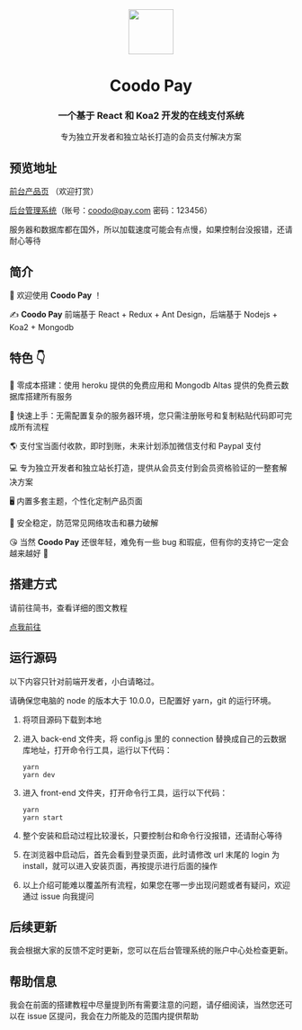 <div align="center">
<img src="https://i.loli.net/2020/03/27/xdEUXeo6QDMWa2O.png" width="80px" height="80px"/>
</div>
  <h1 align="center">
    Coodo Pay
  </h1>
  <h3 align="center">
    一个基于 React 和 Koa2 开发的在线支付系统
  </h3>
<p align="center">
    专为独立开发者和独立站长打造的会员支付解决方案
</p>





## 预览地址

[前台产品页](https://coodo.960960.xyz/#/product/5) （欢迎打赏）

[后台管理系统](https://coodo.960960.xyz/#/product/5)（账号：coodo@pay.com  密码：123456）

服务器和数据库都在国外，所以加载速度可能会有点慢，如果控制台没报错，还请耐心等待

## 简介

👏 欢迎使用 **Coodo Pay** ！

✍️ **Coodo Pay** 前端基于 React + Redux + Ant Design，后端基于 Nodejs + Koa2 + Mongodb

## 特色 👇

📝 零成本搭建：使用 heroku 提供的免费应用和 Mongodb Altas 提供的免费云数据库搭建所有服务

🌉 快速上手：无需配置复杂的服务器环境，您只需注册账号和复制粘贴代码即可完成所有流程

🌎 支付宝当面付收款，即时到账，未来计划添加微信支付和 Paypal 支付

💻 专为独立开发者和独立站长打造，提供从会员支付到会员资格验证的一整套解决方案

🖥 内置多套主题，个性化定制产品页面

🌱 安全稳定，防范常见网络攻击和暴力破解

😘 当然 **Coodo Pay** 还很年轻，难免有一些 bug 和瑕疵，但有你的支持它一定会越来越好 🏃

## 搭建方式

请前往简书，查看详细的图文教程

[点我前往](https://www.jianshu.com/p/12d59f51eb1d)

## 运行源码

以下内容只针对前端开发者，小白请略过。

请确保您电脑的 node 的版本大于 10.0.0，已配置好 yarn，git 的运行环境。

1. 将项目源码下载到本地

2. 进入 back-end 文件夹，将 config.js 里的 connection 替换成自己的云数据库地址，打开命令行工具，运行以下代码：

   ```
   yarn
   yarn dev
   ```

3. 进入 front-end 文件夹，打开命令行工具，运行以下代码：

   ```
   yarn
   yarn start
   ```

4. 整个安装和启动过程比较漫长，只要控制台和命令行没报错，还请耐心等待

5. 在浏览器中启动后，首先会看到登录页面，此时请修改 url 末尾的 login 为 install，就可以进入安装页面，再按提示进行后面的操作

6. 以上介绍可能难以覆盖所有流程，如果您在哪一步出现问题或者有疑问，欢迎通过 issue 向我提问

## 后续更新

我会根据大家的反馈不定时更新，您可以在后台管理系统的账户中心处检查更新。

## 帮助信息

我会在前面的搭建教程中尽量提到所有需要注意的问题，请仔细阅读，当然您还可以在 issue 区提问，我会在力所能及的范围内提供帮助

